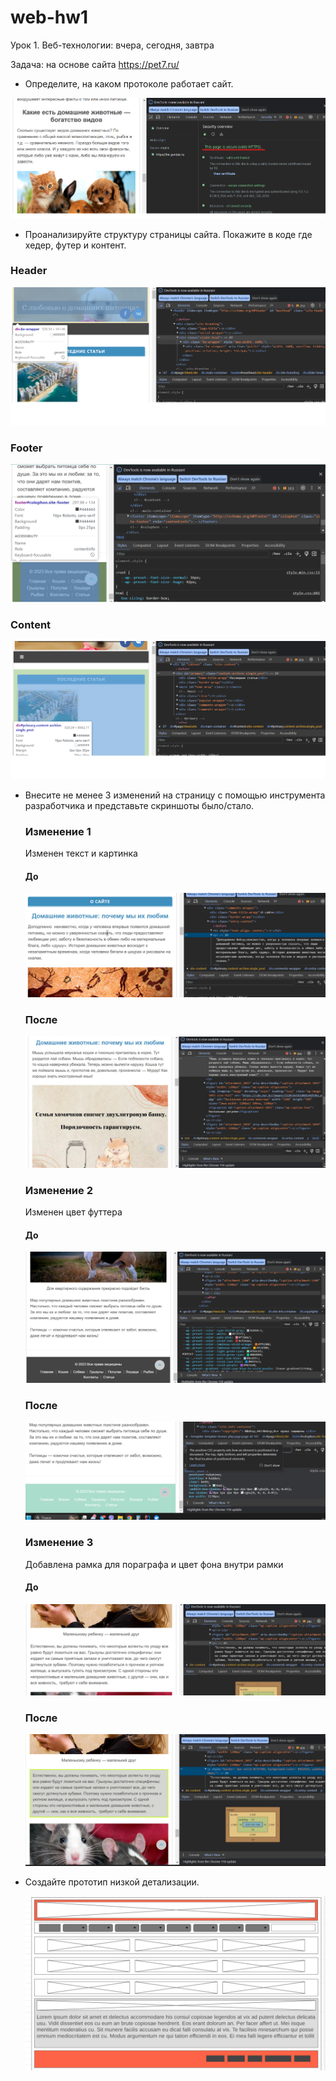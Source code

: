 # web-hw1
Урок 1. Веб-технологии: вчера, сегодня, завтра

Задача: на основе сайта https://pet7.ru/

- Определите, на каком протоколе работает сайт.

![Протокол работы сайта](/media_hw1/web_1.png)


- Проанализируйте структуру страницы сайта. Покажите в коде где хедер, футер и контент.

### Header
![header](media_hw1/header.png)

### Footer
![footer](media_hw1/footer.png)

### Content
![content](media_hw1/content.png)


- Внесите не менее 3 изменений на страницу с помощью инструмента разработчика и представьте скриншоты было/стало.

  ### Изменение 1

  Изменен текст и картинка

  #### До
  ![from1](media_hw1/photo_2023-10-20_10-13-18.jpg)
  ### После
   ![to1](media_hw1/photo_2023-10-20_10-13-23.jpg)

    ### Изменение 2

    Изменен цвет футтера

    #### До
    ![from1](media_hw1/photo_2023-10-20_10-13-28.jpg)
    ### После
     ![to1](media_hw1/photo_2023-10-20_10-13-31.jpg)

    ### Изменение 3

    Добавлена рамка для пораграфа и цвет фона внутри рамки

    #### До
    ![from1](media_hw1/photo_2023-10-20_10-13-39.jpg)
    ### После
     ![to1](media_hw1/photo_2023-10-20_10-13-43.jpg)

  
- Создайте прототип низкой детализации.

  ![prototype](media_hw1/photo_2023-10-18_11-16-02.jpg)



